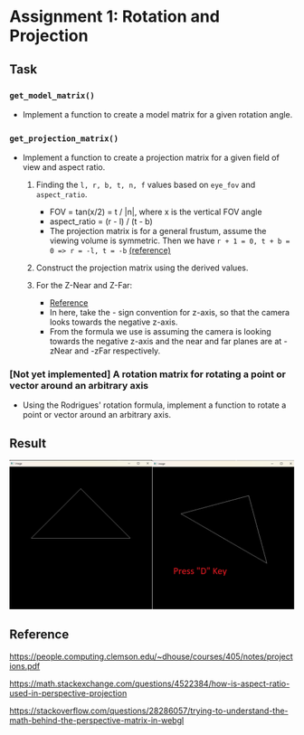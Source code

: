 # Assignment 1: Rotation and Projection

## Task

### `get_model_matrix()`

- Implement a function to create a model matrix for a given rotation angle.

### `get_projection_matrix()`

- Implement a function to create a projection matrix for a given field of view and aspect ratio.
  1. Finding the `l, r, b, t, n, f` values based on `eye_fov` and `aspect_ratio`.
     - FOV = tan(x/2) = t / |n|, where x is the vertical FOV angle
     - aspect_ratio = (r - l) / (t - b)
     - The projection matrix is for a general frustum, assume the viewing volume is symmetric. Then we have `r + 1 = 0, t + b = 0 => r = -l, t = -b`  [(reference)](https://math.stackexchange.com/questions/4522384/how-is-aspect-ratio-used-in-perspective-projection)
  2. Construct the projection matrix using the derived values.

  3. For the Z-Near and Z-Far:
     - [Reference](https://stackoverflow.com/questions/28286057/trying-to-understand-the-math-behind-the-perspective-matrix-in-webgl)
     - In here, take the - sign convention for z-axis, so that the camera looks towards the negative z-axis.
     - From the formula we use is assuming the camera is looking towards the negative z-axis and the near and far planes are at -zNear and -zFar respectively.

### [Not yet implemented] A rotation matrix for rotating a point or vector around an arbitrary axis

- Using the Rodrigues' rotation formula, implement a function to rotate a point or vector around an arbitrary axis.

## Result

![Result](./result.png)

## Reference

<https://people.computing.clemson.edu/~dhouse/courses/405/notes/projections.pdf>

<https://math.stackexchange.com/questions/4522384/how-is-aspect-ratio-used-in-perspective-projection>

<https://stackoverflow.com/questions/28286057/trying-to-understand-the-math-behind-the-perspective-matrix-in-webgl>
